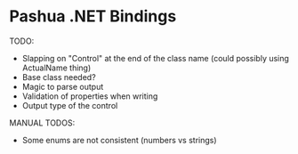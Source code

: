 # Pashua .NET Bindings

TODO:
* Slapping on "Control" at the end of the class name (could possibly using ActualName thing)
* Base class needed?
* Magic to parse output
* Validation of properties when writing
* Output type of the control

MANUAL TODOS:
* Some enums are not consistent (numbers vs strings)
